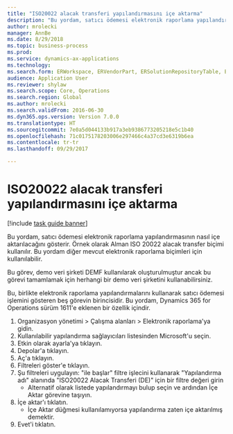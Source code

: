 ```yaml
--- 
title: "ISO20022 alacak transferi yapılandırmasını içe aktarma"
description: "Bu yordam, satıcı ödemesi elektronik raporlama yapılandırmasının nasıl içe aktarılacağını gösterir."
author: mrolecki
manager: AnnBe
ms.date: 8/29/2018
ms.topic: business-process
ms.prod: 
ms.service: dynamics-ax-applications
ms.technology: 
ms.search.form: ERWorkspace, ERVendorPart, ERSolutionRepositoryTable, ERSolutionImport
audience: Application User
ms.reviewer: shylaw
ms.search.scope: Core, Operations
ms.search.region: Global
ms.author: mrolecki
ms.search.validFrom: 2016-06-30
ms.dyn365.ops.version: Version 7.0.0
ms.translationtype: HT
ms.sourcegitcommit: 7e0a5d044133b917a3eb9386773205218e5c1b40
ms.openlocfilehash: 71c0175178203006e297466c4a37cd3e6319b6ea
ms.contentlocale: tr-tr
ms.lasthandoff: 09/29/2017

---
```

# <a name="import-iso20022-credit-transfer-configuration"></a>ISO20022 alacak transferi yapılandırmasını içe aktarma

[!include [task guide banner](../../includes/task-guide-banner.md)]

Bu yordam, satıcı ödemesi elektronik raporlama yapılandırmasının nasıl içe aktarılacağını gösterir. Örnek olarak Alman ISO 20022 alacak transfer biçimi kullanılır. Bu yordam diğer mevcut elektronik raporlama biçimleri için kullanılabilir. 

Bu görev, demo veri şirketi DEMF kullanılarak oluşturulmuştur ancak bu görevi tamamlamak için herhangi bir demo veri şirketini kullanabilirsiniz.

Bu, birlikte elektronik raporlama yapılandırmalarını kullanarak satıcı ödemesi işlemini gösteren beş görevin birincisidir. Bu yordam, Dynamics 365 for Operations sürüm 1611'e eklenen bir özellik içindir.

1. Organizasyon yönetimi > Çalışma alanları > Elektronik raporlama'ya gidin.
2. Kullanılabilir yapılandırma sağlayıcıları listesinden Microsoft'u seçin.
3. Etkin olarak ayarla'ya tıklayın.
4. Depolar'a tıklayın.
5. Aç'a tıklayın.
6. Filtreleri göster'e tıklayın.
7. Şu filtreleri uygulayın: "ile başlar" filtre işlecini kullanarak "Yapılandırma adı" alanında "ISO20022 Alacak Transferi (DE)" için bir filtre değeri girin
    * Alternatif olarak listede yapılandırmayı bulup seçin ve ardından İçe Aktar görevine taşıyın.  
8. İçe aktar'ı tıklatın.
    * İçe Aktar düğmesi kullanılamıyorsa yapılandırma zaten içe aktarılmış demektir.  
9. Evet'i tıklatın.


